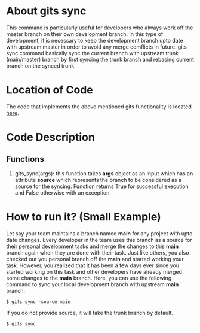 # About gits sync
This command is particularly useful for developers who always work off the master branch on their own development branch. 
In this type of development, it is necessary to keep the development branch upto date with upstream master in order to avoid any merge comflicts in future.
gits sync command basically sync the current branch with upstream trunk (main/master) branch by first syncing the trunk branch and rebasing current branch on the synced trunk.

# Location of Code
The code that implements the above mentioned gits functionality is located [here](https://github.com/harshitpatel96/GITS/blob/master/code/gits_sync.py).

# Code Description
## Functions
1. gits_sync(args):
this function takes **args** object as an input which has an attribute **source** which represents the branch to be considered as a source for the syncing.
Function returns True for successful execution and False otherwise with an exception.


# How to run it? (Small Example)
Let say your team maintains a branch named **main** for any project with upto date changes. 
Every developer in the team uses this branch as a source for their personal development tasks and merge the changes to this **main** branch again when they are done with their task.
Just like others, you also checked out you personal branch off the **main** and started working your task. 
However, you realized that it has been a few days ever since you started working on this task and other developers have already merged some changes to the **main** branch.
Here, you can use the following command to sync your local development branch with upstream **main** branch:
```
$ gits sync -source main
```
If you do not provide source, it will take the trunk branch by default.
```
$ gits sync
```